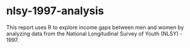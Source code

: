 # nlsy-1997-analysis
This report uses R to explore income gaps between men and women by analyzing data from the National Longitudinal Survey of Youth (NLSY) - 1997.
